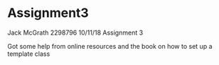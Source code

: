 # Assignment3
Jack McGrath
2298796
10/11/18
Assignment 3

Got some help from online resources and the book on how to set up a template class
